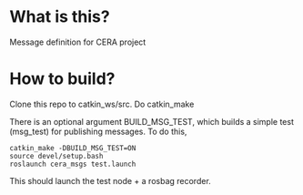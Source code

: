# What is this? 

Message definition for CERA project

# How to build? 

Clone this repo to catkin_ws/src. Do catkin_make

There is an optional argument BUILD_MSG_TEST, which builds a simple test (msg_test) for publishing messages. To do this, 

```
catkin_make -DBUILD_MSG_TEST=ON 
source devel/setup.bash
roslaunch cera_msgs test.launch 
```

This should launch the test node + a rosbag recorder. 